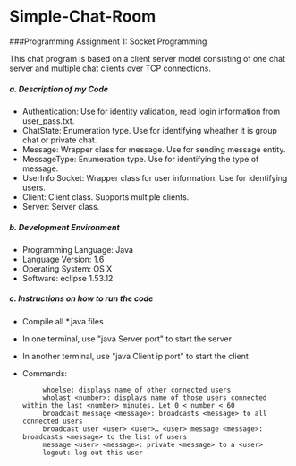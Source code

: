 # Simple-Chat-Room

###Programming Assignment 1: Socket Programming

 This chat program is based on a client server model consisting of one chat server and multiple chat clients over TCP connections.

##### a. Description of my Code

- Authentication: Use for identity validation, read login information from user_pass.txt.    
- ChatState: Enumeration type. Use for identifying wheather it is group chat or private chat.    
- Message: Wrapper class for message. Use for sending message entity.     
- MessageType: Enumeration type. Use for identifying the type of message.     
- UserInfo Socket: Wrapper class for user information. Use for identifying users.    
- Client: Client class. Supports multiple clients.    
- Server: Server class.      


##### b. Development Environment

- Programming Language: Java   
- Language Version: 1.6  
- Operating System:	OS X  	
- Software: eclipse 1.53.12  


##### c. Instructions on how to run the code

- Compile all \*.java files  
- In one terminal, use "java Server port" to start the server  
- In another terminal, use "java Client ip port" to start the client  
- Commands:  

           whoelse: displays name of other connected users  
           wholast <number>: displays name of those users connected within the last <number> minutes. Let 0 < number < 60  
           broadcast message <message>: broadcasts <message> to all connected users   
           broadcast user <user> <user>… <user> message <message>: broadcasts <message> to the list of users   
           message <user> <message>: private <message> to a <user>   
           logout: log out this user   


